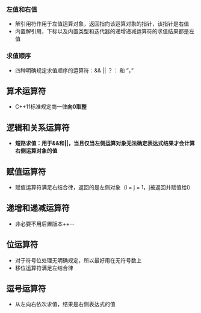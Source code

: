 ### 左值和右值

* 解引用符作用于左值运算对象，返回指向该运算对象的指针，该指针是右值
* 内置解引用，下标以及内置类型和迭代器的递增递减运算符的求值结果都是左值

### 求值顺序

* 四种明确规定求值顺序的运算符：&&  ||  ？： 和  ”，”

## 算术运算符

* C++11标准规定商一律**向0取整**

## 逻辑和关系运算符

* **短路求值：用于&&和||，当且仅当左侧运算对象无法确定表达式结果才会计算右侧运算对象的值**

## 赋值运算符

* 赋值运算符满足右结合律，返回的是左侧对象（i = j = 1，j被返回并赋值给i）

## 递增和递减运算符

* 非必要不用后置版本++--

## 位运算符

* 对于符号位处理无明确规定，所以最好用在无符号数上
* 移位运算符满足左结合律

## 逗号运算符

* 从左向右依次求值，结果是右侧表达式的值